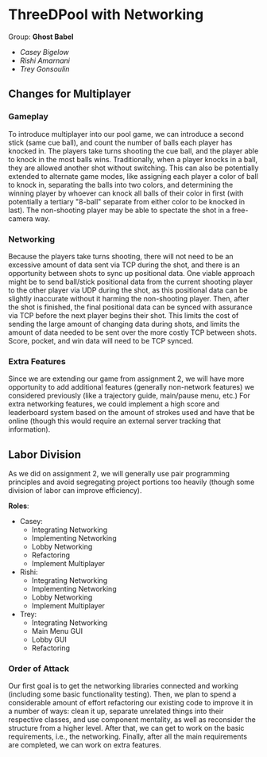 # ThreeDPool with Networking
Group: **Ghost Babel**

- *Casey Bigelow*
- *Rishi Amarnani*
- *Trey Gonsoulin*

## Changes for Multiplayer
### Gameplay
To introduce multiplayer into our pool game, we can introduce a second stick (same cue ball), and count the number of balls each player has knocked in. The players take turns shooting the cue ball, and the player able to knock in the most balls wins. Traditionally, when a player knocks in a ball, they are allowed another shot without switching. This can also be potentially extended to alternate game modes, like assigning each player a color of ball to knock in, separating the balls into two colors, and determining the winning player by whoever can knock all balls of their color in first (with potentially a tertiary "8-ball" separate from either color to be knocked in last). The non-shooting player may be able to spectate the shot in a free-camera way.

### Networking
Because the players take turns shooting, there will not need to be an excessive amount of data sent via TCP during the shot, and there is an opportunity between shots to sync up positional data. One viable approach might be to send ball/stick positional data from the current shooting player to the other player via UDP during the shot, as this positional data can be slightly inaccurate without it harming the non-shooting player. Then, after the shot is finished, the final positional data can be synced with assurance via TCP before the next player begins their shot. This limits the cost of sending the large amount of changing data during shots, and limits the amount of data needed to be sent over the more costly TCP between shots. Score, pocket, and win data will need to be TCP synced. 

### Extra Features
Since we are extending our game from assignment 2, we will have more opportunity to add additional features (generally non-network features) we considered previously (like a trajectory guide, main/pause menu, etc.) For extra networking features, we could implement a high score and leaderboard system based on the amount of strokes used and have that be online (though this would require an external server tracking that information). 

## Labor Division
As we did on assignment 2, we will generally use pair programming principles and avoid segregating project portions too heavily (though some division of labor can improve efficiency). 

**Roles**:

- Casey:
	- Integrating Networking
	- Implementing Networking
	- Lobby Networking
	- Refactoring
	- Implement Multiplayer
- Rishi:
	- Integrating Networking
	- Implementing Networking
	- Lobby Networking
	- Implement Multiplayer
- Trey:
	- Integrating Networking
	- Main Menu GUI 
	- Lobby GUI
	- Refactoring

### Order of Attack
Our first goal is to get the networking libraries connected and working (including some basic functionality testing). Then, we plan to spend a considerable amount of effort refactoring our existing code to improve it in a number of ways: clean it up, separate unrelated things into their respective classes, and use component mentality, as well as reconsider the structure from a higher level. After that, we can get to work on the basic requirements, i.e., the networking. Finally, after all the main requirements are completed, we can work on extra features.

